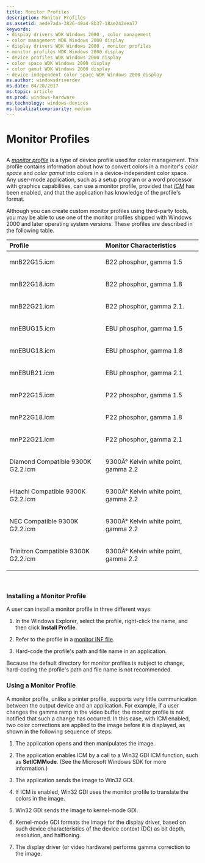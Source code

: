 ```yaml
---
title: Monitor Profiles
description: Monitor Profiles
ms.assetid: aede7ada-3826-40a4-8b37-18ae242eea77
keywords:
- display drivers WDK Windows 2000 , color management
- color management WDK Windows 2000 display
- display drivers WDK Windows 2000 , monitor profiles
- monitor profiles WDK Windows 2000 display
- device profiles WDK Windows 2000 display
- color space WDK Windows 2000 display
- color gamut WDK Windows 2000 display
- device-independent color space WDK Windows 2000 display
ms.author: windowsdriverdev
ms.date: 04/20/2017
ms.topic: article
ms.prod: windows-hardware
ms.technology: windows-devices
ms.localizationpriority: medium
---
```


# Monitor Profiles


## <span id="ddk_monitor_profiles_gg"></span><span id="DDK_MONITOR_PROFILES_GG"></span>


A [*monitor profile*](https://msdn.microsoft.com/library/windows/hardware/ff556308#wdkgloss-monitor-profile) is a type of device profile used for color management. This profile contains information about how to convert colors in a monitor's *color space* and *color gamut* into colors in a device-independent color space. Any user-mode application, such as a setup program or a word processor with graphics capabilities, can use a monitor profile, provided that [*ICM*](https://msdn.microsoft.com/library/windows/hardware/ff556290#wdkgloss-icm) has been enabled, and that the application has knowledge of the profile's format.

Although you can create custom monitor profiles using third-party tools, you may be able to use one of the monitor profiles shipped with Windows 2000 and later operating system versions. These profiles are described in the following table.

<table>
<colgroup>
<col width="50%" />
<col width="50%" />
</colgroup>
<thead>
<tr class="header">
<th align="left">Profile</th>
<th align="left">Monitor Characteristics</th>
</tr>
</thead>
<tbody>
<tr class="odd">
<td align="left"><p>mnB22G15.icm</p></td>
<td align="left"><p>B22 phosphor, gamma 1.5</p></td>
</tr>
<tr class="even">
<td align="left"><p>mnB22G18.icm</p></td>
<td align="left"><p>B22 phosphor, gamma 1.8</p></td>
</tr>
<tr class="odd">
<td align="left"><p>mnB22G21.icm</p></td>
<td align="left"><p>B22 phosphor, gamma 2.1.</p></td>
</tr>
<tr class="even">
<td align="left"><p>mnEBUG15.icm</p></td>
<td align="left"><p>EBU phosphor, gamma 1.5</p></td>
</tr>
<tr class="odd">
<td align="left"><p>mnEBUG18.icm</p></td>
<td align="left"><p>EBU phosphor, gamma 1.8</p></td>
</tr>
<tr class="even">
<td align="left"><p>mnEBUB21.icm</p></td>
<td align="left"><p>EBU phosphor, gamma 2.1</p></td>
</tr>
<tr class="odd">
<td align="left"><p>mnP22G15.icm</p></td>
<td align="left"><p>P22 phosphor, gamma 1.5</p></td>
</tr>
<tr class="even">
<td align="left"><p>mnP22G18.icm</p></td>
<td align="left"><p>P22 phosphor, gamma 1.8</p></td>
</tr>
<tr class="odd">
<td align="left"><p>mnP22G21.icm</p></td>
<td align="left"><p>P22 phosphor, gamma 2.1</p></td>
</tr>
<tr class="even">
<td align="left"><p>Diamond Compatible 9300K G2.2.icm</p></td>
<td align="left"><p>9300Â° Kelvin white point, gamma 2.2</p></td>
</tr>
<tr class="odd">
<td align="left"><p>Hitachi Compatible 9300K G2.2.icm</p></td>
<td align="left"><p>9300Â° Kelvin white point, gamma 2.2</p></td>
</tr>
<tr class="even">
<td align="left"><p>NEC Compatible 9300K G2.2.icm</p></td>
<td align="left"><p>9300Â° Kelvin white point, gamma 2.2</p></td>
</tr>
<tr class="odd">
<td align="left"><p>Trinitron Compatible 9300K G2.2.icm</p></td>
<td align="left"><p>9300Â° Kelvin white point, gamma 2.2</p></td>
</tr>
</tbody>
</table>

 

### <span id="Installing_a_Monitor_Profile"></span><span id="installing_a_monitor_profile"></span><span id="INSTALLING_A_MONITOR_PROFILE"></span>Installing a Monitor Profile

A user can install a monitor profile in three different ways:

1.  In the Windows Explorer, select the profile, right-click the name, and then click **Install Profile**.

2.  Refer to the profile in a [monitor INF file](monitor-inf-file-sections.md).

3.  Hard-code the profile's path and file name in an application.

Because the default directory for monitor profiles is subject to change, hard-coding the profile's path and file name is not recommended.

### <span id="Using_a_Monitor_Profile"></span><span id="using_a_monitor_profile"></span><span id="USING_A_MONITOR_PROFILE"></span>Using a Monitor Profile

A monitor profile, unlike a printer profile, supports very little communication between the output device and an application. For example, if a user changes the gamma ramp in the video buffer, the monitor profile is not notified that such a change has occurred. In this case, with ICM enabled, two color corrections are applied to the image before it is displayed, as shown in the following sequence of steps.

1.  The application opens and then manipulates the image.

2.  The application enables ICM by a call to a Win32 GDI ICM function, such as **SetICMMode**. (See the Microsoft Windows SDK for more information.)

3.  The application sends the image to Win32 GDI.

4.  If ICM is enabled, Win32 GDI uses the monitor profile to translate the colors in the image.

5.  Win32 GDI sends the image to kernel-mode GDI.

6.  Kernel-mode GDI formats the image for the display driver, based on such device characteristics of the device context (DC) as bit depth, resolution, and halftoning.

7.  The display driver (or video hardware) performs gamma correction to the image.

 

 





